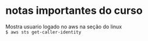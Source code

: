 # notas importantes do curso

Mostra usuario logado no aws na seção  do linux  
`$ aws sts get-caller-identity`
